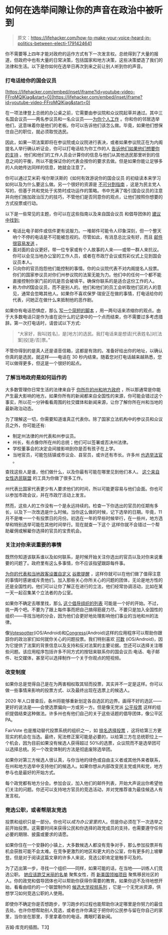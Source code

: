 # 如何在选举间隙让你的声音在政治中被听到

> 原文：<https://lifehacker.com/how-to-make-your-voice-heard-in-politics-between-electi-1791424641>

你不需要等上四年才能对政府的运作方式有下一次发言权。总统得到了大量的报道，但政府中也有大量的日常决策，包括国家和地方决策，这些决策塑造了我们的法律和生活。以下是你如何在选举日再次到来之前让别人听到你的声音。



### 打电话给你的国会议员

 [https://lifehacker.com/embed/inset/iframe?id=youtube-video-FFroMQlKiag&start=0](https://lifehacker.com/embed/inset/iframe?id=youtube-video-FFroMQlKiag&start=0) 

在一项法律登上总统的办公桌之前，它需要由参议院和众议院起草并通过。其中三名国会议员——两名参议员和一名众议员——[为你个人工作](https://lifehacker.com/how-to-use-4usxus-to-find-out-what-your-representatives-1770735382) 。你和你的邻居选举他们，这意味着你是他们的老板。你可以告诉他们该怎么做。毕竟，如果他们想保住自己的职位，就必须取悦选民。

因此，如果一项法案即将在参议院或众议院进行表决，或者如果参议院正在为内阁提名人举行确认听证会，你可以打电话给为你工作的人 [告诉他们如果他们想要你的支持](https://lifehacker.com/how-to-contact-and-properly-communicate-with-your-gover-5871810) 。他们和他们的工作人员会计算你的信息与他们从其他选民那里听到的信息之间的平衡，所以不能保证你的代表会按你的要求去做。但是如果你能让足够多的人向她传达同样的信息，她就会注意了。

你可以通过艾米莉·埃尔斯沃斯的《如何有效游说你的国会议员 的初级读本来学习如何以及为什么要这么做。另一个很好的资源是 [不可分割指南](https://www.indivisibleguide.com/) ，这是为民主党人写的，但基于共和党处于劣势时成功运作的策略。书中充满了吸引国会议员的注意并向他们施加政治压力的技巧，不管他们是否同意你的观点，让他们按照你想要的方式投票或行动。

以下是一些常见的主题，你可以在这些指南以及来自国会议员 和倡导团体的 [建议中找到:](http://boingboing.net/2017/01/19/advice-on-how-to-get-members-o.html)

*   电话比电子邮件或信件更有说服力。一堆邮件可能令人印象深刻，但一个整天响个不停的电话是不可能被忽视的。尽管如此，有消息总比没有好，而且 [邮件很容易发送](http://lifehacker.com/democracy-io-makes-it-dead-simple-to-contact-members-of-1719265246) 。
*   面对面的会议更好。带一位专家或有个人故事的人来——或带一群人来抗议。你可以会见当地办公室的工作人员，或者在市政厅会议或剪彩仪式上见到国会议员本人。
*   只向你的官员抱怨他们能控制的事情。你的众议院代表不对内阁提名人投票。你们的国家参议员对你们州参议院的法案无能为力。他们中的任何一个都不能直接控制你家门前的坑是否会被填平。确保你联系的是适合这份工作的人。
*   称*为你的*国会议员，而不是别人的。他们和他们的员工会听取他们区的人的意见，通常会忽略其他人。如果你不喜欢保罗·瑞安正在做的事情，打电话给你的代表，问她正在做什么来抵制他的恶作剧。

如果你有电话恐惧症，那么 [写一个简短的脚本](http://lifehacker.com/overcome-phone-shyness-by-creating-a-script-1691301880) ，用一两句话来浓缩你的观点。由于大多数电话只是作为谁在说什么的记录中的一个点而结束，你不需要过多考虑措辞。第一次打电话时，请尝试以下方式:

> “大家好，我叫[姓名]，是[地方]的选民。我打电话来是想请[代表姓名]对[法案]投[是/否]票。”

不管你得到的是真人还是语音信箱，这都是有效的。准备好给出你的地址，以确认你真的是选民，就这样——电话在 30 秒内结束。随着您对打电话越来越熟悉，您可以做得更多，但这是一个很好的起点。

### 了解当地政府是如何运作的

大多数管理你日常生活的法律来自于 [你所在的州和地方政府](https://lifehacker.com/how-can-i-get-my-local-government-to-pay-attention-to-m-5981392) ，所以那通常是你能产生最大影响的地方。如果你所有的新闻都来自全国性的来源，你可能会错过这个事实，所以花一分钟看看周围的社交媒体和新闻来源，让你了解你所在州和当地的最新政治动态。



为了理解这一切，你需要知道谁真正代表你。除了国家立法机构中的参议员和众议员之外，你可能还有:

*   制定州法律的州代表和州参议员。
*   州长，有点像你所在州的总统；他们可以签署或否决州法律。
*   学校董事会的决定会间接影响到你是否有孩子在上学。
*   当地官员，可能包括镇或市议会、县官员，或许还有市长。许多州 [也选举法官](http://www.americanbar.org/content/dam/aba/migrated/leadership/fact_sheet.authcheckdam.pdf) 。

查找这些人是谁，他们做什么，以及你最有可能在哪里见到他们本人。 [这个来自女性选民联盟](http://hq-salsa.wiredforchange.com/o/5950/getLocal.jsp) 的工具为你做了很多工作。

州代表比国家代表更少有人要求他们的时间，所以可能更容易与他们会面。你也可以参加市政会议，并在市政厅活动上发言。

然而，这些人的工作没有一个是永远持续的。检查一下你选出的官员的任期有多长，以及下一次改选是什么时候。当你这么做的时候，记下选举的日期。毕竟，11 月不是唯一一个有投票日的月份。初选在一年的早些时候举行，在一些州，地方选举和特别选举可能在其他时间举行。现在就查一下这个 这样你就不会错过一个帮助雇佣或解雇你选择的官员的宝贵机会。

### 关注对你来说重要的事情

既然你知道该联系谁以及如何联系，是时候开始关注你选出的官员以及对你来说重要的问题了。政府里有这么多事情，你不应该指望跟踪每件事。

[为你的代表和当地政客设置自定义](http://lifehacker.com/five-creative-uses-for-google-alerts-475278626) [谷歌提醒](https://www.google.com/alerts) ，这样你就可以在他们做了值得注意的事情时感谢或斥责他们。加入那些关心你所关心的问题的团体，无论是地方性的还是全国性的。他们可以让你了解正在进行的立法，他们经常协调活动，比如在某一天一起召集某个立法者的办公室。

如果你不确定去哪里找，那么 [这个倡导组织的列表](https://jezebel.com/a-list-of-pro-women-pro-immigrant-pro-earth-anti-big-1788752078) 可能是一个好的开始。不过，挑一两个吧。不要为了跟上每件事而把自己搞得筋疲力尽。不要只是加入全国性的组织——寻找当地的分会，因为他们会更好地处理影响他们事业的当地和州的法律。

像[Votespotter](http://votespotter.com/)(iOS/Android)和[Congress](https://play.google.com/store/apps/details?id=com.sunlightlabs.android.congress&hl=en)(Android)这样的应用程序可以帮助你跟踪你的政治家们如何就你关心的问题投票。我们特别喜欢 [可数](https://www.countable.us/) (iOS/Android)，因为它提供了法案的背景信息以及支持和反对法案的主要论据。您还可以选择关注哪些问题。该应用程序包括许多不同方式的按钮来联系你的国会议员:电话、电子邮件、社交媒体，甚至可以选择制作一个关于你观点的短视频。

### 改变制度

如果你总是觉得自己是在为两害相权取其轻而投票，其实并不一定是这样。你可以做一些事情来影响的投票方式、以及最终出现在选票上的候选人。

2020 年人口普查后，各州将能够重新划定各自选区的边界。画得不好的选区——更好的说法是——会使选票偏向一方或另一方。但是像无党派 [公平投票](http://www.fairvote.org/solutions) 这样的组织提倡结束这种做法。许多州也有他们自己的关于这些话题的倡导团体，像公平区 PA。

FairVote 也是推动替代投票系统的组织之一，如 [排名选择投票](https://en.wikipedia.org/wiki/Instant-runoff_voting) ，这将给第三方更现实的机会在当选。最终，宪法修正案可能是必要的，以给第三方在总统职位上一个机会，因为目前如果没有候选人获得超过 50%的选票，众议院而不是选举团可以选择总统。另一个改变体制的方法是彻底废除选举团。

如果你对第三方候选人很认真，与你当地的绿色或自由主义者或其他外来者联系，在州和地方选举中支持他们的候选人。如果你想从内部改变民主党或共和党，地方参与也是最好的开始方式。

每个政党都有地方分会。参加会议，加入他们的邮件列表，开始大声说出你希望他们关注的问题。你还可以支持地方官员的竞选活动，并对党推荐谁为最佳候选人有发言权。

### 竞选公职，或者帮朋友竞选

投票和组织只是一部分。你也可以*成为办公室里的*人。但是你必须在下一次选举之前开始投票。这需要时间来获得公民和你选择的政党成员的支持，也需要遵守任何必要的期限、披露或要求的请愿。

如果你住在一个安静的小镇上，大多数候选人都没有竞争对手，那么参加投票并有机会获胜可能不会太难。在竞争更激烈的地区和更大的办公室，你有更多的上坡攀登。但是对于阅读这篇文章的许多人来说，竞选公职肯定是触手可及的。

为了迈出第一步，寻找一个组织——同样，如果可能的话，在当地——训练人们竞选公职。 [她应该跑](http://www.sheshouldrun.org/)[艾米丽的名单](https://www.emilyslist.org/pages/entry/run-for-office) 聚焦女性，而 [新美国领袖项目](http://newamericanleaders.org/programs_training.html) 聚焦移民社区的人。你的政党和倡导团体也可以帮助你获得你需要的教育。如果你迫不及待地想开始，看看由纽约的一个联盟制作的 [候选大学视频系列](https://www.youtube.com/playlist?list=PL52E3B12B101CBC45) ，它是一个无党派资源，供想学习如何竞选公职的人使用。

即使你不确定你是否想跑步，学习跑步的过程也能帮助你决定哪里是你努力的最佳去处。也许你想帮助别人竞选，或者也许你满足于把你的公民参与留在你自己的家里，当你坐在那里，手里拿着你的电话，鹰眼盯着新闻。

吉姆·库克的插图。T3】